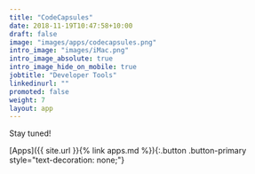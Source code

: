 ```yaml
---
title: "CodeCapsules"
date: 2018-11-19T10:47:58+10:00
draft: false
image: "images/apps/codecapsules.png"
intro_image: "images/iMac.png"
intro_image_absolute: true
intro_image_hide_on_mobile: true
jobtitle: "Developer Tools"
linkedinurl: ""
promoted: false
weight: 7
layout: app
---
```


Stay tuned!

[Apps]({{ site.url }}{% link apps.md %}){:.button .button-primary style="text-decoration: none;"}
